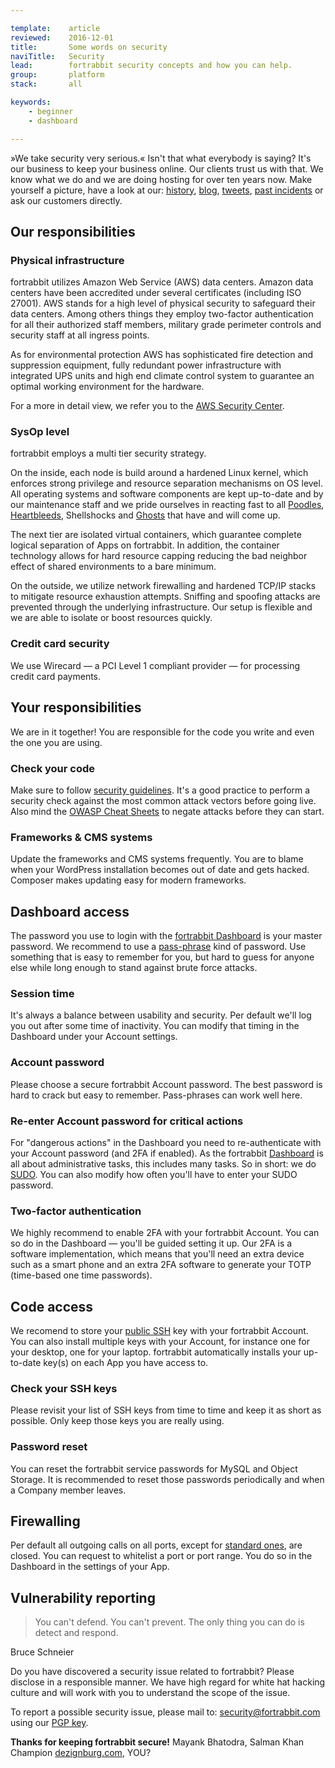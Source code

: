 ```yaml
---

template:    article
reviewed:    2016-12-01
title:       Some words on security
naviTitle:   Security
lead:        fortrabbit security concepts and how you can help.
group:       platform
stack:       all

keywords:
    - beginner
    - dashboard

---
```



»We take security very serious.« Isn't that what everybody is saying? It's our business to keep your business online. Our clients trust us with that. We know what we do and we are doing hosting for over ten years now. Make yourself a picture, have a look at our: [history](http://www.fortrabbit.com/about), [blog](http://blog.fortrabbit.com/), [tweets](https://twitter.com/fortrabbit), [past incidents](http://status.fortrabbit.com) or ask our customers directly.

## Our responsibilities

### Physical infrastructure

fortrabbit utilizes Amazon Web Service (AWS) data centers. Amazon data centers have been accredited under several certificates (including ISO 27001). AWS stands for a high level of physical security to safeguard their data centers. Among others things they employ two-factor authentication for all their authorized staff members, military grade perimeter controls and security staff at all ingress points.

As for environmental protection AWS has sophisticated fire detection and suppression equipment, fully redundant power infrastructure with integrated UPS units and high end climate control system to guarantee an optimal working environment for the hardware.

For a more in detail view, we refer you to the [AWS Security Center](https://aws.amazon.com/security).

### SysOp level

fortrabbit employs a multi tier security strategy.

On the inside, each node is build around a hardened Linux kernel, which enforces strong privilege and resource separation mechanisms on OS level. All operating systems and software components are kept up-to-date and by our maintenance staff and we pride ourselves in reacting fast to all [Poodles](http://blog.fortrabbit.com/ssl-v3-disabled-poodle-vulnerability/), [Heartbleeds](http://blog.fortrabbit.com/heartbleed-openssl-vulnerability/), Shellshocks and [Ghosts](https://twitter.com/fortrabbit/status/560478509475577856) that have and will come up.

The next tier are isolated virtual containers, which guarantee complete logical separation of Apps on fortrabbit. In addition, the container technology allows for hard resource capping reducing the bad neighbor effect of shared environments to a bare minimum.

On the outside, we utilize network firewalling and hardened TCP/IP stacks to mitigate resource exhaustion attempts. Sniffing and spoofing attacks are prevented through the underlying infrastructure. Our setup is flexible and we are able to isolate or boost resources quickly.

### Credit card security

We use Wirecard — a PCI Level 1 compliant provider — for processing credit card payments.

## Your responsibilities

We are in it together! You are responsible for the code you write and even the one you are using.

### Check your code

Make sure to follow [security guidelines](http://www.phptherightway.com/#security). It's a good practice to perform a security check against the most common attack vectors before going live. Also mind the [OWASP Cheat Sheets](https://www.owasp.org/index.php/OWASP_Cheat_Sheet_Series) to negate attacks before they can start.

### Frameworks & CMS systems

Update the frameworks and CMS systems frequently. You are to blame when your WordPress installation becomes out of date and gets hacked. Composer makes updating easy for modern frameworks.

## Dashboard access

The password you use to login with the [fortrabbit Dashboard](https://dashboard.fortrabbit.com) is your master password. We recommend to use a [pass-phrase](http://xkcd.com/936/) kind of password. Use something that is easy to remember for you, but hard to guess for anyone else while long enough to stand against brute force attacks.

### Session time

It's always a balance between usability and security. Per default we'll log you out after some time of inactivity. You can modify that timing in the Dashboard under your Account settings.

### Account password

Please choose a secure fortrabbit Account password. The best password is hard to crack but easy to remember. Pass-phrases can work well here.


### Re-enter Account password for critical actions

For "dangerous actions" in the Dashboard you need to re-authenticate with your Account password (and 2FA if enabled). As the fortrabbit [Dashboard](dashboard) is all about administrative tasks, this includes many tasks. So in short: we do [SUDO](http://en.wikipedia.org/wiki/Sudo). You can also modify how often you'll have to enter your SUDO password.

### Two-factor authentication

We highly recommend to enable 2FA with your fortrabbit Account. You can so do in the Dashboard — you'll be guided setting it up. Our 2FA is a software implementation, which means that you'll need an extra device such as a smart phone and an extra 2FA software to generate your TOTP (time-based one time passwords).


## Code access

We recomend to store your [public SSH](/ssh-keys) key with your fortrabbit Account. You can also install multiple keys with your Account, for instance one for your desktop, one for your laptop. fortrabbit automatically installs your up-to-date key(s) on each App you have access to.

### Check your SSH keys

Please revisit your list of SSH keys from time to time and keep it as short as possible. Only keep those keys you are really using.


### Password reset

You can reset the fortrabbit service passwords for MySQL and Object Storage. It is recommended to reset those passwords periodically and when a Company member leaves.



## Firewalling

Per default all outgoing calls on all ports, except for [standard ones](/quirks#toc-firewalling), are closed. You can request to whitelist a port or port range. You do so in the Dashboard in the settings of your App.


## Vulnerability reporting

> You can't defend. You can't prevent. The only thing you can do is detect and respond.

Bruce Schneier

Do you have discovered a security issue related to fortrabbit? Please disclose in a responsible manner. We have high regard for white hat hacking culture and will work with you to understand the scope of the issue.

To report a possible security issue, please mail to: [security@fortrabbit.com](mailto:security@fortrabbit.com) using our [PGP key](/fortrabbit.pgp.asc).

**Thanks for keeping fortrabbit secure!**  Mayank Bhatodra, Salman Khan Champion [dezignburg.com](http://www.dezignburg.com), YOU?
